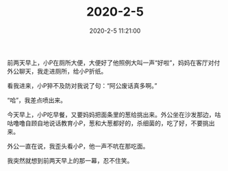 ﻿---
title: "2020-2-5"
date: 2020-2-5 11:21:00
tags: 文字
categories: 爸爸
---
前两天早上，小P在厕所大便，大便好了他照例大叫一声“好啦”，妈妈在客厅对付外公聊天，我走进厕所，给小P折纸。

看我进来，小P猝不及防对我说了句：“阿公废话真多啊。”

“哈”，我差点喷出来。

今天早上，小P吃早餐，又要妈妈把面条里的葱给挑出来。外公坐在沙发那边，咕咕噜噜自顾自地说话教育小P，葱和大葱都好的，杀细菌的，吃了好，不要挑出来。

外公一直在说，我歪头看小P，他一声不吭在那吃面。

我突然就想到前两天早上的那一幕，忍不住笑。